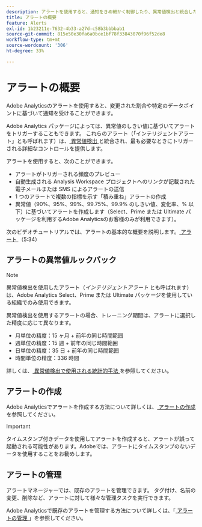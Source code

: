 ```yaml
---
description: アラートを使用すると、通知をきめ細かく制御したり、異常値検出と統合したりできます。
title: アラートの概要
feature: Alerts
exl-id: 1b23211e-7632-4b33-a27d-c58b3bbbbab1
source-git-commit: 815e50e30fa6a0bce1bf78f33843070f96f52de8
workflow-type: tm+mt
source-wordcount: '306'
ht-degree: 33%

---
```


# アラートの概要

Adobe Analyticsのアラートを使用すると、変更された割合や特定のデータポイントに基づいて通知を受けることができます。

Adobe Analytics パッケージによっては、異常値のしきい値に基づいてアラートをトリガーすることもできます。 これらのアラート（「インテリジェントアラート」とも呼ばれます）は、[ 異常値検出 ](/help/analyze/analysis-workspace/c-anomaly-detection/anomaly-detection.md) と統合され、最も必要なときにトリガーされる詳細なコントロールを提供します。

アラートを使用すると、次のことができます。

* アラートがトリガーされる頻度のプレビュー
* 自動生成される Analysis Workspace プロジェクトへのリンクが記載された電子メールまたは SMS によるアラートの送信
* 1 つのアラートで複数の指標を示す「積み重ね」アラートの作成
* 異常値（90%、95%、99%、99.75%、99.9% のしきい値、変化率、% 以下）に基づいてアラートを作成します（Select、Prime または Ultimate パッケージを利用するAdobe Analyticsのお客様のみが利用できます）。

次のビデオチュートリアルでは、アラートの基本的な概要を説明します。[ アラート ](https://experienceleague.adobe.com/docs/analytics-learn/tutorials/data-science/intelligent-alerts.html?lang=ja) （5:34）

## アラートの異常値ルックバック

>[!NOTE]
>
>異常値検出を使用したアラート（_インテリジェントアラート_ とも呼ばれます）は、Adobe Analytics Select、Prime または Ultimate パッケージを使用している組織でのみ使用できます。

異常値検出を使用するアラートの場合、トレーニング期間は、アラートに選択した精度に応じて異なります。

* 月単位の精度：15 ヶ月 + 前年の同じ時間範囲
* 週単位の精度：15 週 + 前年の同じ時間範囲
* 日単位の精度：35 日 + 前年の同じ時間範囲
* 時間単位の精度：336 時間

詳しくは、[ 異常値検出で使用される統計的手法 ](/help/analyze/analysis-workspace/c-anomaly-detection/statistics-anomaly-detection.md) を参照してください。

## アラートの作成

Adobe Analyticsでアラートを作成する方法について詳しくは、[ アラートの作成 ](/help/components/c-alerts/alert-builder.md) を参照してください。

>[!IMPORTANT]
>
>タイムスタンプ付きデータを使用してアラートを作成すると、アラートが誤って起動される可能性があります。Adobeでは、アラートにタイムスタンプのないデータを使用することをお勧めします。

## アラートの管理

アラートマネージャーでは、既存のアラートを管理できます。 タグ付け、名前の変更、削除など、アラートに対して様々な管理タスクを実行できます。

Adobe Analyticsで既存のアラートを管理する方法について詳しくは、「[ アラートの管理 ](/help/components/c-alerts/alert-manager.md)」を参照してください。
